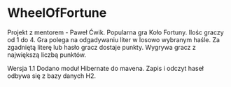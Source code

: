 # WheelOfFortune
Projekt z mentorem - Paweł Ćwik.
Popularna gra Koło Fortuny. 
Ilośc graczy od 1 do 4.
Gra polega na odgadywaniu liter w losowo wybranym haśle.
Za zgadniętą literę lub hasło gracz dostaje punkty.
Wygrywa gracz z największą liczbą punktów.

Wersja 1.1
Dodano moduł Hibernate do mavena. Zapis i odczyt haseł odbywa się z bazy danych H2.
